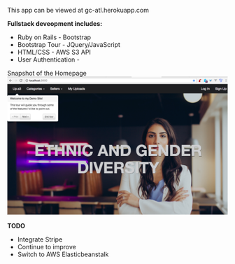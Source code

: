 This app can be viewed at gc-atl.herokuapp.com

**Fullstack deveopment includes:**

- Ruby on Rails 		- Bootstrap
- Bootstrap Tour 		- JQuery/JavaScript
- HTML/CSS				- AWS S3 API
- User Authentication	- 

Snapshot of the Homepage
![Alt text](/app/assets/images/dp5.png?raw=true "Basic Snapshot of the homepage")

**TODO**
- Integrate Stripe
- Continue to improve
- Switch to AWS Elasticbeanstalk